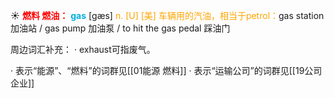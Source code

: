 ☀ <font color="red">**燃料 燃油：**</font>
<font color="sky blue">**gas**</font> [ɡæs] 
<font color="orange">n. [U] [美] 车辆用的汽油，相当于petrol：</font>gas station 加油站 / gas pump 加油泵 / to hit the gas pedal 踩油门

周边词汇补充：
· exhaust可指废气。

· 表示“能源”、“燃料”的词群见[[01能源 燃料]]
· 表示“运输公司”的词群见[[19公司 企业]]

